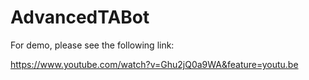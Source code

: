 # AdvancedTABot

For demo, please see the following link:

https://www.youtube.com/watch?v=Ghu2jQ0a9WA&feature=youtu.be
